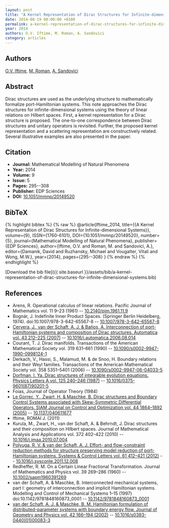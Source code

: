 ```yaml
---
layout: post
title: "A Kernel Representation of Dirac Structures for Infinite-dimensional Systems"
date: 2014-08-19 00:00:00 +0100
permalink: a-kernel-representation-of-dirac-structures-for-infinite-dimensional-systems
year: 2014
authors: O.V. Iftime, M. Roman, A. Sandovici
category: articles
---
```

 
## Authors
[O.V. Iftime](authors/o-v-iftime), [M. Roman](authors/m-roman), [A. Sandovici](authors/a-sandovici)
 
## Abstract
Dirac structures are used as the underlying structure to mathematically formalize port-Hamiltonian systems. This note approaches the Dirac structures for infinite-dimensional systems using the theory of linear relations on Hilbert spaces. First, a kernel representation for a Dirac structure is proposed. The one-to-one correspondence between Dirac structures and unitary operators is revisited. Further, the proposed kernel representation and a scattering representation are constructively related. Several illustrative examples are also presented in the paper.
 
## Citation
- **Journal:** Mathematical Modelling of Natural Phenomena
- **Year:** 2014
- **Volume:** 9
- **Issue:** 5
- **Pages:** 295--308
- **Publisher:** EDP Sciences
- **DOI:** [10.1051/mmnp/20149520](https://doi.org/10.1051/mmnp/20149520)
 
## BibTeX
{% highlight bibtex %}
{% raw %}
@article{Iftime_2014,
  title={{A Kernel Representation of Dirac Structures for Infinite-dimensional Systems}},
  volume={9},
  ISSN={1760-6101},
  DOI={10.1051/mmnp/20149520},
  number={5},
  journal={Mathematical Modelling of Natural Phenomena},
  publisher={EDP Sciences},
  author={Iftime, O.V. and Roman, M. and Sandovici, A.},
  editor={Damanik, David and Ruzhansky, Michael and Vougalter, Vitali and Wong, M.W.},
  year={2014},
  pages={295--308}
}
{% endraw %}
{% endhighlight %}
 
[Download the bib file]({{ site.baseurl }}/assets/bib/a-kernel-representation-of-dirac-structures-for-infinite-dimensional-systems.bib)
 
## References
- Arens, R. Operational calculus of linear relations. Pacific Journal of Mathematics vol. 11 9–23 (1961) -- [10.2140/pjm.1961.11.9](https://doi.org/10.2140/pjm.1961.11.9)
- Bognár, J. Indefinite Inner Product Spaces. (Springer Berlin Heidelberg, 1974). doi:10.1007/978-3-642-65567-8 -- [10.1007/978-3-642-65567-8](https://doi.org/10.1007/978-3-642-65567-8)
- [Cervera, J., van der Schaft, A. J. & Baños, A. Interconnection of port-Hamiltonian systems and composition of Dirac structures. Automatica vol. 43 212–225 (2007)](interconnection-of-port-hamiltonian-systems-and-composition-of-dirac-structures) -- [10.1016/j.automatica.2006.08.014](https://doi.org/10.1016/j.automatica.2006.08.014)
- Courant, T. J. Dirac manifolds. Transactions of the American Mathematical Society vol. 319 631–661 (1990) -- [10.1090/s0002-9947-1990-0998124-1](https://doi.org/10.1090/s0002-9947-1990-0998124-1)
- Derkach, V., Hassi, S., Malamud, M. & de Snoo, H. Boundary relations and their Weyl families. Transactions of the American Mathematical Society vol. 358 5351–5401 (2006) -- [10.1090/s0002-9947-06-04033-5](https://doi.org/10.1090/s0002-9947-06-04033-5)
- [Dorfman, I. Ya. Dirac structures of integrable evolution equations. Physics Letters A vol. 125 240–246 (1987)](dirac-structures-of-integrable-evolution-equations) -- [10.1016/0375-9601(87)90201-5](https://doi.org/10.1016/0375-9601(87)90201-5)
- Foias, Journal of Operator Theory (1984)
- [Le Gorrec, Y., Zwart, H. & Maschke, B. Dirac structures and Boundary Control Systems associated with Skew-Symmetric Differential Operators. SIAM Journal on Control and Optimization vol. 44 1864–1892 (2005)](dirac-structures-and-boundary-control-systems-associated-with-skew-symmetric-differential-operators) -- [10.1137/040611677](https://doi.org/10.1137/040611677)
- Iftime, ROMAI J. (2011)
- Kurula, M., Zwart, H., van der Schaft, A. & Behrndt, J. Dirac structures and their composition on Hilbert spaces. Journal of Mathematical Analysis and Applications vol. 372 402–422 (2010) -- [10.1016/j.jmaa.2010.07.004](https://doi.org/10.1016/j.jmaa.2010.07.004)
- [Polyuga, R. V. & van der Schaft, A. J. Effort- and flow-constraint reduction methods for structure preserving model reduction of port-Hamiltonian systems. Systems &amp; Control Letters vol. 61 412–421 (2012)](effort-and-flow-constraint-reduction-methods-for-structure-preserving-model-reduction-of-port-hamiltonian-systems) -- [10.1016/j.sysconle.2011.12.008](https://doi.org/10.1016/j.sysconle.2011.12.008)
- Redheffer, R. M. On a Certain Linear Fractional Transformation. Journal of Mathematics and Physics vol. 39 269–286 (1960) -- [10.1002/sapm1960391269](https://doi.org/10.1002/sapm1960391269)
- van der Schaft, A. & Maschke, B. Interconnected mechanical systems, part I: geometry of interconnection and implicit Hamiltonian systems. Modelling and Control of Mechanical Systems 1–15 (1997) doi:10.1142/9781848160873_0001 -- [10.1142/9781848160873_0001](https://doi.org/10.1142/9781848160873_0001)
- [van der Schaft, A. J. & Maschke, B. M. Hamiltonian formulation of distributed-parameter systems with boundary energy flow. Journal of Geometry and Physics vol. 42 166–194 (2002)](hamiltonian-formulation-of-distributed-parameter-systems-with-boundary-energy-flow) -- [10.1016/s0393-0440(01)00083-3](https://doi.org/10.1016/s0393-0440(01)00083-3)

